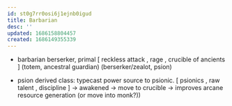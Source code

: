 ```yaml
---
id: st0g7rr0osi6j1ejnb0igud
title: Barbarian
desc: ''
updated: 1686158804457
created: 1686149355339
---
```


- barbarian
  berserker, primal
    [ reckless attack
    , rage
    , crucible of ancients
    ] \(totem, ancestral guardian)
  (berserker/zealot, psion)

- psion
derived class: typecast power source to psionic.
  [ psionics
  , raw talent
  , discipline
  ] -> awakened -> move to crucible -> improves arcane resource generation (or move into monk?))